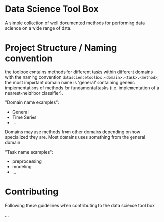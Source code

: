 # Data Science Tool Box
A simple collection of well documented methods for performing data science on a wide range of data.

# Project Structure / Naming convention
the toolbox contains methods for different tasks within different domains with the naming convention `datasciencetoolbox.<domain>.<task>.<method>`; the most important domain name is 'general' containing generic implementations of methods for fundamental tasks (i.e. implementation of a nearest-neighbor classifier).

"Domain name examples":

- General
- Time Series
- ...

Domains may use methods from other domains depending on how specialized they are. Most domains uses something from the general domain

"Task name examples":

- preprocessing 
- modeling
- ...


# Contributing

Following these guidelines when contributing to the data science tool box


...
